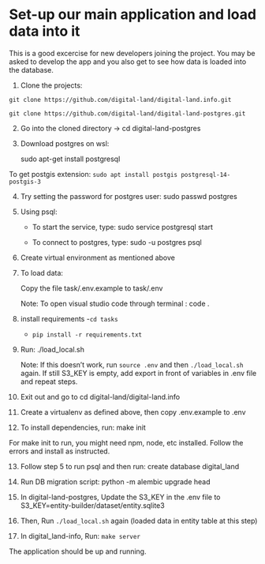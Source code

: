 # Set-up our main application and load data into it

This  is a good excercise for new developers joining the project. You may be asked to develop the app and you also get to see how data is loaded into the database.

1. Clone the projects:  

```
git clone https://github.com/digital-land/digital-land.info.git 

git clone https://github.com/digital-land/digital-land-postgres.git 
```

2. Go into the cloned directory -> cd  digital-land-postgres 

3. Download postgres on wsl: 

    sudo apt-get install postgresql 

To get postgis extension: `sudo apt install postgis postgresql-14-postgis-3 `

4. Try setting the password for postgres user: sudo passwd postgres 

5. Using psql:  

    - To start the service, type: sudo service postgresql start 

    - To connect to postgres, type: sudo -u postgres psql 

6. Create virtual environment as mentioned above 

7. To load data:  

    Copy the file task/.env.example to task/.env 

    Note: To open visual studio code through terminal : code . 

 

8. install requirements
    -`cd tasks`

    - `pip install -r requirements.txt`

9. Run: ./load_local.sh 

    Note: If this doesn’t work, run `source .env` and then `./load_local.sh` again. If still S3_KEY is empty, add export in front of variables in .env file and repeat steps. 

10. Exit out and go to cd digital-land/digital-land.info 

11. Create a virtualenv as defined above, then copy .env.example to .env 

12. To install dependencies, run: make init 

For make init to run, you might need npm, node, etc installed. 
Follow the errors and install as instructed.  

13. Follow step 5 to run psql and then run: create database digital_land 

14. Run DB migration script: python -m alembic upgrade head 

15. In digital-land-postgres, Update the S3_KEY in the .env file to S3_KEY=entity-builder/dataset/entity.sqlite3 

16. Then, Run `./load_local.sh` again (loaded data in entity table at this step)  

17. In digital_land-info, Run: `make server `

The application should be up and running. 